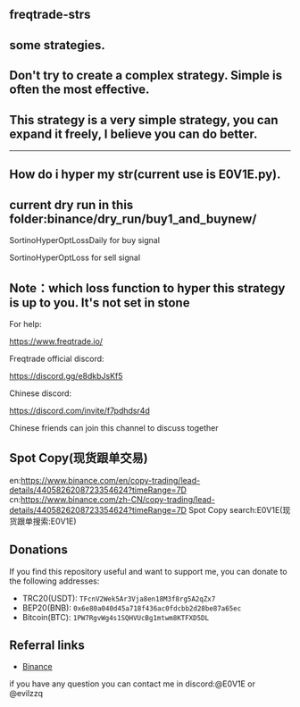 ## freqtrade-strs
## some strategies.

## Don't try to create a complex strategy. Simple is often the most effective.

## This strategy is a very simple strategy, you can expand it freely, I believe you can do better.
----------------------------------------------------------------------------------------------------------------------------------------------------------------------------
## How do i hyper my str(current use is E0V1E.py).
## current dry run in this folder:binance/dry_run/buy1_and_buynew/

SortinoHyperOptLossDaily for buy signal

SortinoHyperOptLoss for sell signal

## Note：which loss function to hyper this strategy is up to you. It's not set in stone

For help:

https://www.freqtrade.io/

Freqtrade official discord:

https://discord.gg/e8dkbJsKf5

Chinese discord:

https://discord.com/invite/f7pdhdsr4d

Chinese friends can join this channel to discuss together

## Spot Copy(现货跟单交易)

en:https://www.binance.com/en/copy-trading/lead-details/4405826208723354624?timeRange=7D
cn:https://www.binance.com/zh-CN/copy-trading/lead-details/4405826208723354624?timeRange=7D
Spot Copy search:E0V1E(现货跟单搜索:E0V1E)

## Donations

If you find this repository useful and want to support me, you can donate to the following addresses:

- TRC20(USDT): `TFcnV2Wek5Ar3Vja8en18M3f8rg5A2qZx7`
- BEP20(BNB): `0x6e80a040d45a718f436ac0fdcbb2d28be87a65ec`
- Bitcoin(BTC): `1PW7RgvWg4s1SQHVUcBg1mtwm8KTFXD5DL`

## Referral links

- [Binance](https://accounts.marketwebb.blue/register?ref=77199030)

if you have any question you can contact me in discord:@E0V1E or @evilzzq

